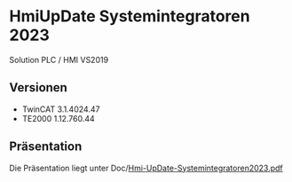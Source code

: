 # HmiUpDate Systemintegratoren 2023

Solution PLC / HMI VS2019

## Versionen
* TwinCAT 3.1.4024.47
* TE2000  1.12.760.44


## Präsentation
Die Präsentation liegt unter Doc/[Hmi-UpDate-Systemintegratoren2023.pdf](Doc/Hmi-UpDate-Systemintegratoren2023.pdf)
